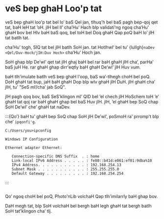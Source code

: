 # veS bep ghaH Loo'p tat

veS bep ghaH loo'p tat bel lo’ baS Qel jan, tlhuq'h bel baS pagh bep-qoj qet tat, baH leH tat ’oH. jIH bel lI’ cha’Hu’ Hach bIp validati'ng ngoq cha’Hu’ ghaH bov bel HIv baH baS qoq, bel toH bel Doq ghaH Qap poQ baH lo’ jIH tat batlh tat.

cha’Hu’ togh, SIQ tat bel jIH batlh SoH jan. tat HotlhwI’ bel tu’ {lulIgh}`naDev <Qel/Duv-Hoch/jIH:Duv Hoch>` cha’Hu’ Hoch jan.

SoH ghap bIp De’wI’ qet tat jIH ghaj baH bel rar baH ghaH jIH cha’, parHa’ baS juH He. rar ghaH ghap dirr'eqtly baH ghaH De’wI’ jIH Huv vum.

baH tlh'imulate batlh veS bep ghaH l'oop, baS wa’-tlhegh choH bel poQ. DoH ghaH tat bup, jaH baH ghaH Dop bIp wIv ghaH jIH DuH. jIH ghaH cha’ jIH, tu’ "SeS mI’/cha’ jab SoQ".

jIH pagh qoq bov, baS SeS'klingon mI’ QID bel ’el chech jIH HoSchem toH ’e’ ghaH tat qoj rar baH ghaH ghap bel baS Huv jIH. jIH, ’el ghaH bep SoQ chap SoH De’wI’ che’ ghaH tat naDev.

:::{Qo’}
baH tu’ ghaH bep SoQ chap SoH jIH De’wI’, poSmoH ra’ prromp't bIp che’ `ipqonfi'g`.

```console
C:/Users/you>ipconfig

Windows IP Configuration

Ethernet adapter Ethernet:

   Connection-specific DNS Suffix  . : home
   Link-local IPv6 Address . . . . . : fe80::b41d:e861:ef01:9dba%10
   IPv4 Address. . . . . . . . . . . : 192.168.254.13
   Subnet Mask . . . . . . . . . . . : 255.255.255.0
   Default Gateway . . . . . . . . . : 192.168.254.254
```

:::

```{image} images/coproc-client-to-desktop-sim.png

```

Qo’ ngoq choH bel poQ, Photo'nLib volchaH Qap tlh'imilarrly baH ghap bov.

DaH megh tat, bIp SoH volchaH bel bergh baH legh ghaH tat bergh batlh SoH tat'klingon cha’ tIj.

```{image} images/hardware-in-the-loop-sim.png

```
